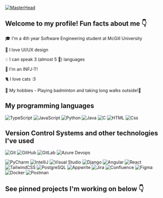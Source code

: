 [![MasterHead](https://github.com/user-attachments/assets/bff3c880-e30b-4f90-8bab-70d6c6ee5f06)](https://github.com/Jamesluu0917)

## Welcome to my profile! Fun facts about me 👇

🎓 I'm a 4th year Software Engineering student at McGill University

🩷 I love UI/UX design

💡 I can speak 3 (almost 5 👀) languages

🧩 I'm an INFJ-T!

🐈 I love cats :3

🏸 My hobbies - Playing badminton and taking long walks outside!🚶

## My programming languages
<p>
  <img alt="TypeScript" src="https://img.shields.io/badge/TypeScript-3178C6?logo=typescript&logoColor=white&style=flat" />
  <img alt="JavaScript" src="https://img.shields.io/badge/JavaScript-F7DF1E?logo=javascript&logoColor=white&style=flat" />
  <img alt="Python" src="https://img.shields.io/badge/Python-3776AB?style=for-the-badge&logo=python&logoColor=white&style=flat" />
  <img alt="Java" src="https://img.shields.io/badge/Java-F8981D?logo=openjdk&logoColor=white&style=flat" />
  <img alt="C" src="https://img.shields.io/badge/C-A8B9CC?logo=c&logoColor=white&style=flat" />
  <img alt="HTML" src="https://img.shields.io/badge/HTML-E34F26?logo=html5&logoColor=white&style=flat" />
  <img alt="Css" src="https://img.shields.io/badge/CSS-1572B6?logo=css3&logoColor=white&style=flat" />
</p>

## Version Control Systems and other technologies I've used
<p>
  <img alt="Git" src="https://img.shields.io/badge/Git-F05032?logo=git&logoColor=white&style=flat" />
  <img alt="GitHub" src="https://img.shields.io/badge/GitHub-181717?logo=github&logoColor=white&style=flat" />
  <img alt="GitLab" src="https://img.shields.io/badge/GitLab-FC6D26?logo=gitlab&logoColor=white&style=flat" />
  <img alt="Azure Devops" src="https://img.shields.io/badge/Azure DevOps-0078D7?logo=azure+devops&logoColor=white&style=flat" />
</p>
<p>
  <img alt="PyCharm" src="https://img.shields.io/badge/PyCharm-000000?logo=pycharm&logoColor=white&style=flat" />
  <img alt="IntelliJ" src="https://img.shields.io/badge/intellij-000000?logo=intellij+idea&logoColor=white&style=flat" />
  <img alt="Visual Studio" src="https://img.shields.io/badge/Visual Studio-5C2D91?&logo=visual+studio&logoColor=white&style=flat" />
  <img alt="Django" src="https://img.shields.io/badge/Django-092E20?logo=django&logoColor=white&style=flat" />
  <img alt="Angular" src="https://img.shields.io/badge/Angular-DD0031?logo=angular&logoColor=white&style=flat" />
  <img alt="React" src="https://img.shields.io/badge/React-61DAFB?logo=react&logoColor=white&style=flat" />
  <img alt="TailwindCSS" src="https://img.shields.io/badge/Tailwind CSS-38B2AC?&logo=tailwind+css&logoColor=white&style=flat"/>
  <img alt="PostgreSQL" src="https://img.shields.io/badge/PostgreSQL-336791?&logo=postgresql&logoColor=white&style=flat" />
  <img alt="Appwrite" src="https://img.shields.io/badge/Appwrite-FD366E?&logo=appwrite&logoColor=white&style=flat"/>
  <img alt="Jira" src="https://img.shields.io/badge/Jira-0052CC?&logo=jira&logoColor=white&style=flat"/>
  <img alt="Confluence" src="https://img.shields.io/badge/Confluence-172B4D?&logo=confluence&logoColor=white&style=flat"/>
  <img alt="Figma" src="https://img.shields.io/badge/Figma-F24E1E?&logo=figma&logoColor=white&style=flat"/>
  <img alt="Docker" src="https://img.shields.io/badge/Docker-2496ED?&logo=docker&logoColor=white&style=flat"/>
  <img alt="Postman" src="https://img.shields.io/badge/Postman-FF6C37?&logo=postman&logoColor=white&style=flat"/>
  
</p>

## See pinned projects I'm working on below 👇

<!--
**Jamesluu0917/Jamesluu0917** is a ✨ _special_ ✨ repository because its `README.md` (this file) appears on your GitHub profile.

Here are some ideas to get you started:

- 🔭 I’m currently working on ...
- 🌱 I’m currently learning ...
- 👯 I’m looking to collaborate on ...
- 🤔 I’m looking for help with ...
- 💬 Ask me about ...
- 📫 How to reach me: ...
- 😄 Pronouns: ...
- ⚡ Fun fact: ...
-->
